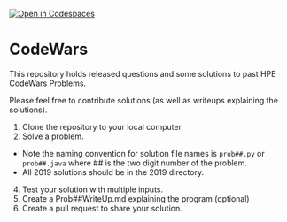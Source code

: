 [![Open in Codespaces](https://classroom.github.com/assets/launch-codespace-2972f46106e565e64193e422d61a12cf1da4916b45550586e14ef0a7c637dd04.svg)](https://classroom.github.com/open-in-codespaces?assignment_repo_id=17671195)
# CodeWars

This repository holds released questions and some solutions to past HPE CodeWars Problems.

Please feel free to contribute solutions (as well as writeups explaining the solutions). 

1) Clone the repository to your local computer.
2) Solve a problem.
  * Note the naming convention for solution file names is `prob##.py` or `prob##.java` where ## is the two digit number of the problem.
  * All 2019 solutions should be in the 2019 directory.
4) Test your solution with multiple inputs.
5) Create a Prob##WriteUp.md explaining the program (optional)
6) Create a pull request to share your solution.
